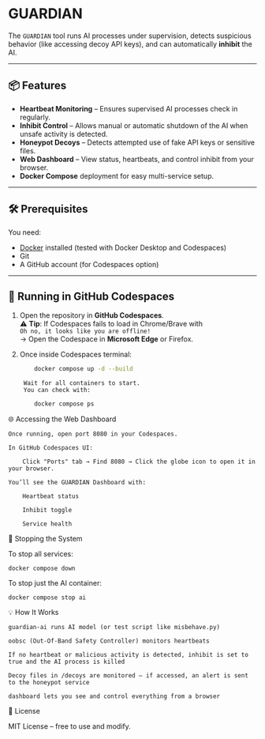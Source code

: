 # GUARDIAN

The `GUARDIAN` tool runs AI processes under supervision, detects suspicious behavior (like accessing decoy API keys), and can automatically **inhibit** the AI.

---

## 📦 Features
- **Heartbeat Monitoring** – Ensures supervised AI processes check in regularly.
- **Inhibit Control** – Allows manual or automatic shutdown of the AI when unsafe activity is detected.
- **Honeypot Decoys** – Detects attempted use of fake API keys or sensitive files.
- **Web Dashboard** – View status, heartbeats, and control inhibit from your browser.
- **Docker Compose** deployment for easy multi-service setup.

---

## 🛠 Prerequisites
You need:
- [Docker](https://docs.docker.com/get-docker/) installed (tested with Docker Desktop and Codespaces)
- Git
- A GitHub account (for Codespaces option)

---

## 🚀 Running in GitHub Codespaces
1. Open the repository in **GitHub Codespaces**.  
   ⚠️ **Tip**: If Codespaces fails to load in Chrome/Brave with  
   `Oh no, it looks like you are offline!`  
   → Open the Codespace in **Microsoft Edge** or Firefox.

2. Once inside Codespaces terminal:
   ```bash
       docker compose up -d --build
    ```
        Wait for all containers to start.
        You can check with:
    ```bash
        docker compose ps
    ```
🌐 Accessing the Web Dashboard

    Once running, open port 8080 in your Codespaces.

    In GitHub Codespaces UI:

        Click "Ports" tab → Find 8080 → Click the globe icon to open it in your browser.

    You’ll see the GUARDIAN Dashboard with:

        Heartbeat status

        Inhibit toggle

        Service health

🛑 Stopping the System

To stop all services:

    docker compose down

To stop just the AI container:

    docker compose stop ai

💡 How It Works

    guardian-ai runs AI model (or test script like misbehave.py)

    oobsc (Out-Of-Band Safety Controller) monitors heartbeats

    If no heartbeat or malicious activity is detected, inhibit is set to true and the AI process is killed

    Decoy files in /decoys are monitored — if accessed, an alert is sent to the honeypot service

    dashboard lets you see and control everything from a browser

📜 License

MIT License – free to use and modify.
